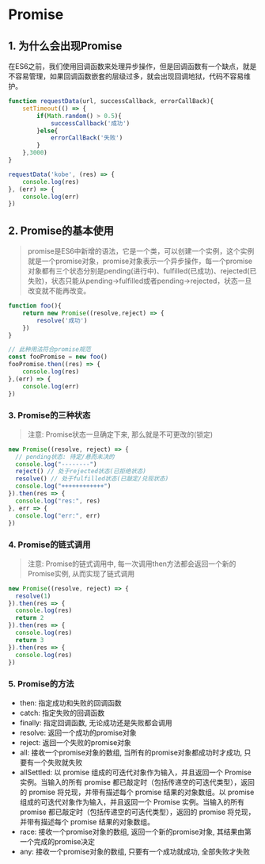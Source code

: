 # Promise

## 1. 为什么会出现Promise

在ES6之前，我们使用回调函数来处理异步操作，但是回调函数有一个缺点，就是不容易管理，如果回调函数嵌套的层级过多，就会出现回调地狱，代码不容易维护。

```js
function requestData(url, successCallback, errorCallBack){
    setTimeout(() => {
        if(Math.random() > 0.5){
            successCallback('成功')
        }else{
            errorCallBack('失败')
        }
    },3000)
}

requestData('kobe', (res) => {
    console.log(res)
}, (err) => {
    console.log(err)
})
```

## 2. Promise的基本使用

> promise是ES6中新增的语法，它是一个类，可以创建一个实例，这个实例就是一个promise对象，promise对象表示一个异步操作，每一个promise对象都有三个状态分别是pending(进行中)、fulfilled(已成功)、rejected(已失败)，状态只能从pending->fulfilled或者pending->rejected，状态一旦改变就不能再改变。

```js
function foo(){
    return new Promise((resolve,reject) => {
        resolve('成功')
    })
}

// 此种用法符合promise规范
const fooPromise = new foo()
fooPromise.then((res) => {
    console.log(res)
},(err) => {
    console.log(err)
})
```

### 3. Promise的三种状态

> 注意: Promise状态一旦确定下来, 那么就是不可更改的(锁定)
> 
```js
new Promise((resolve, reject) => {
  // pending状态: 待定/悬而未决的
  console.log("--------")
  reject() // 处于rejected状态(已拒绝状态)
  resolve() // 处于fulfilled状态(已敲定/兑现状态)
  console.log("++++++++++++")
}).then(res => {
  console.log("res:", res)
}, err => {
  console.log("err:", err)
})
```

### 4. Promise的链式调用

> 注意: Promise的链式调用中, 每一次调用then方法都会返回一个新的Promise实例, 从而实现了链式调用

```js
new Promise((resolve, reject) => {
  resolve(1)
}).then(res => {
  console.log(res)
  return 2
}).then(res => {
  console.log(res)
  return 3
}).then(res => {
  console.log(res)
})
```


### 5. Promise的方法

- then: 指定成功和失败的回调函数
- catch: 指定失败的回调函数
- finally: 指定回调函数, 无论成功还是失败都会调用
- resolve: 返回一个成功的promise对象
- reject: 返回一个失败的promise对象
- all: 接收一个promise对象的数组, 当所有的promise对象都成功时才成功, 只要有一个失败就失败
- allSettled: 以 promise 组成的可迭代对象作为输入，并且返回一个 Promise 实例。当输入的所有 promise 都已敲定时（包括传递空的可迭代类型），返回的 promise 将兑现，并带有描述每个 promise 结果的对象数组。以 promise 组成的可迭代对象作为输入，并且返回一个 Promise 实例。当输入的所有 promise 都已敲定时（包括传递空的可迭代类型），返回的 promise 将兑现，并带有描述每个 promise 结果的对象数组。
- race: 接收一个promise对象的数组, 返回一个新的promise对象, 其结果由第一个完成的promise决定
- any: 接收一个promise对象的数组, 只要有一个成功就成功, 全部失败才失败
